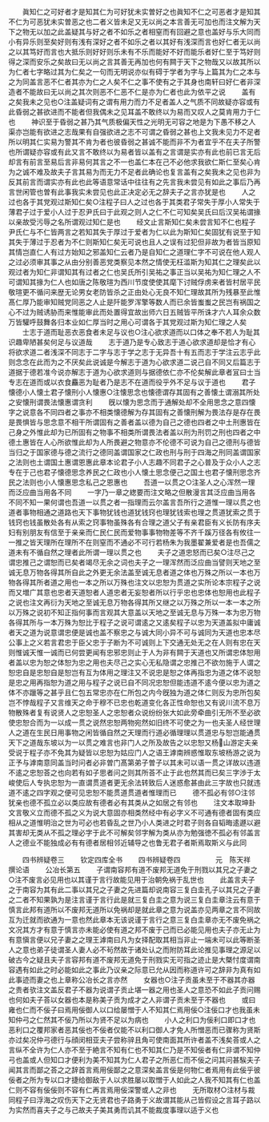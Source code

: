 <!-- { "loadSidebar": true } -->
　　眞知仁之可好者才是知其仁为可好犹未实曽好之也眞知不仁之可恶者才是知其不仁为可恶犹未实曽恶之也二者义皆未足又无以尚之本言善无可加也而注文解为天下之物无以加之此盖疑其与好之者不如乐之者相窒而有回避之意也盖好与乐大同而小有异乐则至矣好则有浅有深好之者不如乐之者以其好有浅深而言也好仁者无以尚之以其笃好而言也大抵乐则好好则乐未有不乐而能好不好而能乐者好仁至于笃好则得之深而安乐之矣故曰无以尚之言其善无再加也何有闗于天下之物哉又以故其所以为仁者七字略过其为仁矣之一句而无明说亦似有碍于学者为字与上篇其为仁之本与之为同盖言恶不仁者其亦为仁之人矣不仁之事不使有之于其身也南轩曰好仁者非深造者不能故曰无以尚之其次则恶不仁恶不仁是亦为仁者也此为依平之说
　　盖有之矣我未之见也○注盖疑词有之谓有用力而力不足者盖人之气质不同故疑亦容或有此昏弱之甚欲进而不能者但我偶未之见耳盖不敢终以为易而又叹人之莫肯用力于仁也
　　神识至于昏弱之甚乃其气质极偏天性之光明无可容之地是为下愚不移之人渠亦岂能有欲进之志哉果有自强欲进之志不可谓之昏弱之甚也上文我未见力不足者所以明其仁实易为警其不肯为者也彼昏弱之甚诚不能而非不为者宜乎不在夫子所警也所谓疑亦容或有此又言不敢终以为易者皆以盖有之言谓是实亦有此也前已言无后却言有前言至易后言非易何其言之不一也盖仁本在己不必他求我欲仁斯仁至矣心肯为之诚不难及故夫子言其易为而无力不足者此确论也复言盖有之矣我未之见也非为反其前言而谓实亦有此也此等语意常话中往往有之先言我未尝见有如此之事后乃再言世闲管也曽有此事我实未尝见也此正决定必无之辞夫子之言亦犹是也
　　人之过也各于其党观过斯知仁矣○注程子曰人之过也各于其类君子常失于厚小人常失于薄君子过于爱小人过于忍尹氏曰于此观之则人之仁不仁可知矣吴氏曰后汉吴祐谓掾以亲故受污辱之名所谓观过知仁是也
　　经文止言斯知仁矣未尝言知不仁也程子尹氏仁与不仁皆两言之若知其失于厚过于爱者为仁以此为斯知仁矣固犹有说至于知其失于薄过于忍者为不仁则斯知仁矣无可说也且人之误有过犯但非故为者皆当原知其情岂直仁人有过方始知之邪盖知仁云者乃是自知仁之道理仁字不可说在他人观人之过必须审其事之从由分别善恶党类察见本然之情使无枉滥斯为知其仁之理矣此以观过者为知仁非谓知其有过者之仁也吴氏所引吴祐之事正当以吴祐为知仁理之人不可谓知其掾为仁人也如唐之陈敬瑄为西川节度使使其麾下讨贼俘虏来者皆村居平民敬瑄更不循问来歴无论男女老防皆杀之正由处心无良不知仁理故其所为残暴至此惟髙仁厚乃能审知贼党同恶之人止是阡能罗浑擎等数人而已余皆蚩蚩之民岂有祸国之心不过为贼诱胁而来惟能审此而处置得宜故出师六日五贼皆平所诛才六人耳余众数万皆驩呼鼓舞各归本业如仁厚当时之用心可谓各于其党观过斯为知仁理之人矣
　　士志于道而耻恶衣恶食者未足与议也○注心欲求道而以口体之奉不若人为耻其识趣卑陋甚矣何足与议道哉
　　志于道乃是专心致志于道心欲求道却是恰才有心将欲求道二者浅深不同志于二字与志于学之志于无异吾十有五而志于学注云志乎此则念念在此而为之不厌矣此说诚是今解志于道为心欲求道二说己自不同又后篇志于道据于德若准今说亦解志于道为心欲求道则与据德依仁亦不伦矣解此章者冝曰士当专志在道而或以衣食麤恶为耻者乃是志不在道而役乎外不足与议于道也
　　君子懐德小人懐土君子懐刑小人懐惠○注懐思念也懐德谓存其固有之善懐土谓溺其所处之安懐刑谓畏法懐惠谓贪利
　　旣以懐为思念而于通解处却不全用思念之意四懐字之说意各不同四者之事亦不相类懐德解为存其固有之善懐刑解为畏法存是存在畏是畏惧皆与思念意不相干所谓固有之善者盖以德为自己之德也四者之中土刑惠皆在己身之外惟此却为已所固有之物事不相类所谓畏法者盖以刑为刑罚之刑也四者之中德土惠皆在人心所欲惟此却为人所畏避之物意亦不伦德不可说为自己之德刑与德皆当归之于国家德与德之流行之德同盖谓国家之仁政也刑与刑于四海之刑同盖谓国家之法则也土谓国土惠谓恩惠此章本论君子小人志趣不同君子之心普及于众小人之志专在于己也君子懐德思念养民之仁政也小人懐土思念便己之国土也君子懐刑思念齐民之法则也小人懐惠思念私己之恩惠也
　　吾道一以贯之○注圣人之心浑然一理而泛应曲当用各不同
　　一字乃一章之緫要而注文略之但散漫言其泛应曲当用各不同不知一果何谓也吾道一以贯之者一指理而云尔盖言吾所行之道惟一理以贯之也道者事物相通之道路也天下事物犹钱也道犹钱窍也理犹钱索也理之贯道犹索之贯于钱窍也钱虽散处各有从索之窍事物虽殊各有合理之道父子有亲君臣有义长防有序夫妇有别朋友有信至于亲亲而仁民仁民而爱物事事物物差等不齐千蹊万径各有攸往一一推之皆天理所在理所不在则窒而不通必不可行若杨朱为我墨翟兼爱者是也吾儒之道未有不循自然之理者此所谓一理以贯之也
　　夫子之道忠怒而已矣○注尽己之谓忠推己之谓恕而已矣者竭尽无余之词也夫子之一理浑然而泛应曲当譬则天地之至诚无息万物各得其所自此之外更无余法盖至诚无息者道之体也万殊之所以一本也万物各得其所者道之用也一本之所以万殊也注文以忠恕为贯道之实所论本宗程子之说而又増广其意也忠者天道恕者人道忠者无妄恕者所以行乎忠也忠体也恕用也此程子之说也注文再衍为天地之至诚无息万物各得其所又继之以万殊之所以一本一本之所以万殊之说初不知正指何事而言观其大意盖以天地之至诚无息与万殊一本为忠万物各得其所与一本万殊为恕比于程子之说可谓逺之又逺矣程子以忠为天道盖拟中庸诚者天之道为说意谓忠便是诚也盖不察忠之与诚大同小异不可与诚同为天道也忠本尽公事上之义若言君忠于臣父忠于子断为不可诚则上下交通无处无之在人则有忠在天则惟诚天惟一诚而已何尝更闻有忠邪忠则止于人为非有闗于天道也又所谓忠体恕用者盖以忠为恕之体恕为忠之用也夫尽己之实心无私隐谓之忠推己不欲勿施于人谓之恕忠自是忠恕自是恕岂有互为体用之理注又不说忠是恕之体再指忠为道之体不说恕是忠之用再指恕为道之用与程子之说已自不同况忠恕但能违道不逺今便以忠为道之体不亦躐等之甚乎且仁包五常忠亦在仁所包之内今旣独为道之体仁则反为忠所包矣岂不悖哉程子又言维天之命于穆不已忠也乾道变化各正性命恕也又有说川流不息万物散殊者复有说贤人之忠恕圣人之忠恕者众说纷纷张大如此旁牵曲引无所不至必欲使忠恕合而为一以成一贯之说然忠恕两物宛然如旧终不可使之为一也夫圣人经世理人之道在生民日用事物之闲皆循自然之天理而行道必循理理以贯道忠与恕岂能通贯天下之道哉东坡以为一以贯之难言也非门人之所及故告之以忠恕又杨山游定夫亲受说于程子亦不免其为疑皆以忠恕为姑应门人之语王滹南辨惑惟取东坡杨游之说为正予与滹南意同盖当时问者必非曽门髙第弟子曽子以其未可以语一贯之详故以违道不逺之忠恕荅之也向若有如子思者问之则其所荅不止于此也然其而已矣三字渉于太峻使后人专执忠恕为一直谓贯道者更无余法转致后人迷惑愈甚由此三字故也只就违道不逺之四字观之便可见忠恕不能贯道贯道者惟理而已
　　德不孤必有邻○注邻犹亲也德不孤立必以类应故有德者必有其类从之如居之有邻也
　　注文本取坤卦文言敬义立而德不孤之义为说大意固亦相类然经中有必字义不可通有德者固有类应相从之道惟明治之世为可必也若昏乱之世乃小人类进之时君子则各自韬晦逺遯以避其害却无类从不孤之理必字于此不可解矣邻字解为类从亦为勉强徳不孤必有邻盖言人之德业不能独成必有有德者居相邻近辅导之也鲁无君子者斯焉取斯义与此同















　　四书辨疑卷三
　　钦定四库全书
　　四书辨疑卷四　　　　　元　陈天祥　撰论语
　　公冶长第五
　　子谓南容邦有道不废邦无道免于刑戮以其兄之子妻之○注不废言必见用也以其谨于言行故能见用于治朝免祸于乱世也
　　此盖言夫子之于南容为其有此二事以其兄之子妻之先进篇却说南容三复白圭孔子以其兄之子妻之二者不知果孰为是注言谨于言行此是就三复白圭之意为说三复白圭章注云有意于慎言此邦有道所以不废邦无道所以免祸却是就此章之意为说盖亦见两章之言不同故互为迁就而欲通为一意也然此章本无该说谨于言行之意三复白圭章亦无不废免祸之文况其方才有意于慎言亦未能必使有道之邦不废于己而已必能见用也夫子亦无止为有意愼言便以兄子妻之之理王滹南曰凡为女择配取其相当非止一端未可以此等断圣人之意也弟子徒谓圣人妻人必不茍然故于诸处认之而附防耳此论推见事理之源足以破古今之疑且夫子言容邦有道不废邦无道免于刑戮实无可指之迹止是大槩忖度谓南容遇有如此之时必能如此之事此乃议亲之际意已允从因而称道许可之辞非为真有如此事迹而妻之也上章称公冶长之言亦然
　　女器也○注子贡虽未至于不器其亦器之贵者欤注文盖反君子不器为说谓子贡止堪一器之用也圣人之意恐不如此子贡问赐也何如夫子荅以女器也本是称美子贡为成才之人非谓子贡未至于不器也
　　或曰雍也仁而不佞子曰焉用佞御人以口给屡憎于人不知其仁焉用佞○注佞口才也我虽未知仲弓之仁然其不佞乃所以为贤不足以为病也
　　小人之利口为佞利口即口才也恶利口之覆邦家者恶其佞也不佞者仅能不以利口御人才免人所憎恶而已骤称为贤斯亦过矣况仲弓德行与顔闵相亚夫子尝称骍且角可使南面其所许者盖不浅矣荅或人之言纵不全许为仁人亦不至于絶言不知有仁也不知其仁乃是不知佞者有仁非谓不知仲弓也盖或人但知口才便利为美不知其为仁人君子之所恶仁而不佞之问其问甚騃夫子闻其言而鄙之荅之之辞首言焉用佞鄙之之意深矣盖言佞是何物仁者焉用有此佞乎彼佞者之所为专以口才捷给御敌于人以求胜屡以取憎于人如此之人我不知其有仁也盖仁则不容有佞佞则不容有仁再言焉用佞深警或人之非也
　　无所取材○注材与裁同程子曰浮海之叹伤天下之无贤君也子路勇于义故谓其能从己皆假设之言耳子路以为实然而喜夫子之与己故夫子美其勇而讥其不能裁度事理以适于义也
